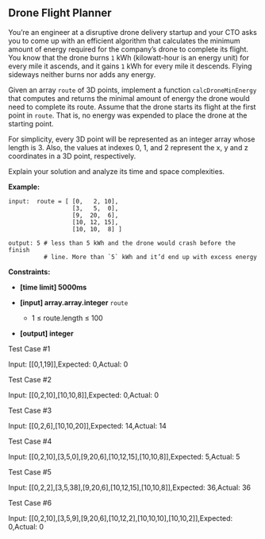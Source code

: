 ## Drone Flight Planner

You’re an engineer at a disruptive drone delivery startup and your CTO asks you to come up with an efficient algorithm that calculates the minimum amount of energy required for the company’s drone to complete its flight. You know that the drone burns  `1`  kWh (kilowatt-hour is an energy unit) for every mile it ascends, and it gains  `1`  kWh for every mile it descends. Flying sideways neither burns nor adds any energy.

Given an array  `route`  of 3D points, implement a function  `calcDroneMinEnergy`  that computes and returns the minimal amount of energy the drone would need to complete its route. Assume that the drone starts its flight at the first point in  `route`. That is, no energy was expended to place the drone at the starting point.

For simplicity, every 3D point will be represented as an integer array whose length is 3. Also, the values at indexes 0, 1, and 2 represent the x, y and z coordinates in a 3D point, respectively.

Explain your solution and analyze its time and space complexities.

**Example:**

```pramp
input:  route = [ [0,   2, 10],
                  [3,   5,  0],
                  [9,  20,  6],
                  [10, 12, 15],
                  [10, 10,  8] ]

output: 5 # less than 5 kWh and the drone would crash before the finish
          # line. More than `5` kWh and it’d end up with excess energy

```

**Constraints:**

-   **[time limit] 5000ms**
    
-   **[input] array.array.integer**  `route`
    
    -   1 ≤ route.length ≤ 100
-   **[output] integer**
  
Test Case #1

Input: [[0,1,19]],Expected: 0,Actual: 0

Test Case #2

Input: [[0,2,10],[10,10,8]],Expected: 0,Actual: 0

Test Case #3

Input: [[0,2,6],[10,10,20]],Expected: 14,Actual: 14

Test Case #4

Input: [[0,2,10],[3,5,0],[9,20,6],[10,12,15],[10,10,8]],Expected: 5,Actual: 5

Test Case #5

Input: [[0,2,2],[3,5,38],[9,20,6],[10,12,15],[10,10,8]],Expected: 36,Actual: 36

Test Case #6

Input: [[0,2,10],[3,5,9],[9,20,6],[10,12,2],[10,10,10],[10,10,2]],Expected: 0,Actual: 0
<!--stackedit_data:
eyJoaXN0b3J5IjpbLTM1NTIxNTUyMl19
-->